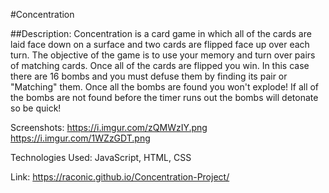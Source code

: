 #Concentration

##Description: Concentration is a card game in which all of the cards are laid face down on a surface and two cards are flipped face up over each turn. The objective of the game is to use your memory and turn over pairs of matching cards. Once all of the cards are flipped you win.
In this case there are 16 bombs and you must defuse them by finding its pair or "Matching" them. Once all the bombs are found you won't explode! If all of the bombs are not found before the timer runs out the bombs will detonate so be quick!

Screenshots: https://i.imgur.com/zQMWzIY.png https://i.imgur.com/1WZzGDT.png

Technologies Used: JavaScript, HTML, CSS

Link: https://raconic.github.io/Concentration-Project/
